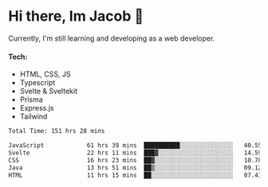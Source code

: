 # Hi there, Im Jacob 👋
Currently, I'm still learning and developing as a web developer.

#### Tech:
- HTML, CSS, JS
- Typescript
- Svelte & Sveltekit
- Prisma
- Express.js
- Tailwind

<!--START_SECTION:waka-->

```txt
Total Time: 151 hrs 28 mins

JavaScript            61 hrs 39 mins  ██████████░░░░░░░░░░░░░░░   40.55 %
Svelte                22 hrs 11 mins  ███▓░░░░░░░░░░░░░░░░░░░░░   14.59 %
CSS                   16 hrs 23 mins  ██▓░░░░░░░░░░░░░░░░░░░░░░   10.78 %
Java                  13 hrs 51 mins  ██▒░░░░░░░░░░░░░░░░░░░░░░   09.12 %
HTML                  11 hrs 15 mins  ██░░░░░░░░░░░░░░░░░░░░░░░   07.41 %
```

<!--END_SECTION:waka-->
